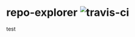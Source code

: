 # repo-explorer ![travis-ci](https://travis-ci.org/VitaC123/repo-explorer.svg?branch=master)


test


